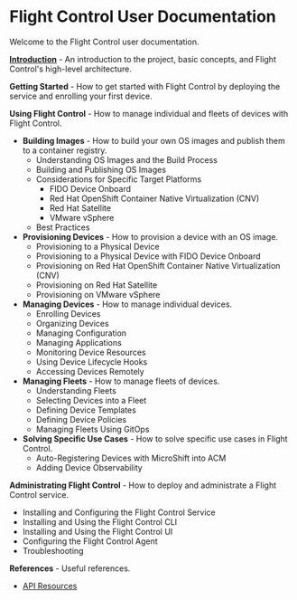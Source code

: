 # Flight Control User Documentation

Welcome to the Flight Control user documentation.

**[Introduction](introduction.md)** - An introduction to the project, basic concepts, and Flight Control's high-level architecture.

**Getting Started** - How to get started with Flight Control by deploying the service and enrolling your first device.

**Using Flight Control** - How to manage individual and fleets of devices with Flight Control.

* **Building Images** - How to build your own OS images and publish them to a container registry.
  * Understanding OS Images and the Build Process
  * Building and Publishing OS Images
  * Considerations for Specific Target Platforms
    * FIDO Device Onboard
    * Red Hat OpenShift Container Native Virtualization (CNV)
    * Red Hat Satellite
    * VMware vSphere
  * Best Practices
* **Provisioning Devices** - How to provision a device with an OS image.
  * Provisioning to a Physical Device
  * Provisioning to a Physical Device with FIDO Device Onboard
  * Provisioning on Red Hat OpenShift Container Native Virtualization (CNV)
  * Provisioning on Red Hat Satellite
  * Provisioning on VMware vSphere
* **Managing Devices** - How to manage individual devices.
  * Enrolling Devices
  * Organizing Devices
  * Managing Configuration
  * Managing Applications
  * Monitoring Device Resources
  * Using Device Lifecycle Hooks
  * Accessing Devices Remotely
* **Managing Fleets** - How to manage fleets of devices.
  * Understanding Fleets
  * Selecting Devices into a Fleet
  * Defining Device Templates
  * Defining Device Policies
  * Managing Fleets Using GitOps
* **Solving Specific Use Cases** - How to solve specific use cases in Flight Control.
  * Auto-Registering Devices with MicroShift into ACM
  * Adding Device Observability

**Administrating Flight Control** - How to deploy and administrate a Flight Control service.

* Installing and Configuring the Flight Control Service
* Installing and Using the Flight Control CLI
* Installing and Using the Flight Control UI
* Configuring the Flight Control Agent
* Troubleshooting

**References** - Useful references.

* [API Resources](api-resources.md)
